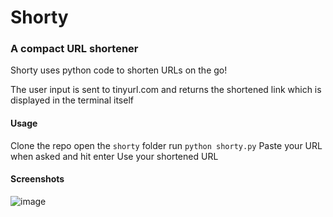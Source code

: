 # Shorty
### A compact URL shortener

Shorty uses python code to shorten URLs on the go!

The user input is sent to tinyurl.com and returns the shortened link which is displayed in the terminal itself

#### Usage

Clone the repo 
open the `shorty` folder
run `python shorty.py`
Paste your URL when asked and hit enter
Use your shortened URL

#### Screenshots


![image](https://github.com/yagyandatta/Py-Scripts/blob/master/.github/images/short_url.png)
